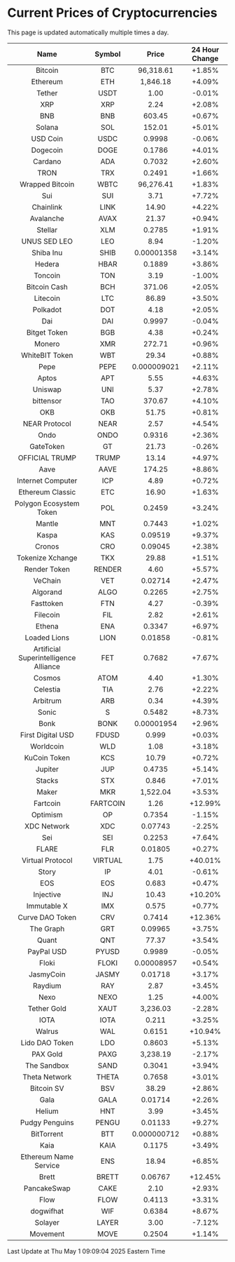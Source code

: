 # Current Prices of Cryptocurrencies
This page is updated automatically multiple times a day.

| Name | Symbol | Price | 24 Hour Change |
| :---: |:---:| :---: | :---: |
| Bitcoin | BTC | 96,318.61 | +1.85% |
| Ethereum | ETH | 1,846.18 | +4.09% |
| Tether | USDT | 1.00 | -0.01% |
| XRP | XRP | 2.24 | +2.08% |
| BNB | BNB | 603.45 | +0.67% |
| Solana | SOL | 152.01 | +5.01% |
| USD Coin | USDC | 0.9998 | -0.06% |
| Dogecoin | DOGE | 0.1786 | +4.01% |
| Cardano | ADA | 0.7032 | +2.60% |
| TRON | TRX | 0.2491 | +1.66% |
| Wrapped Bitcoin | WBTC | 96,276.41 | +1.83% |
| Sui | SUI | 3.71 | +7.72% |
| Chainlink | LINK | 14.90 | +4.22% |
| Avalanche | AVAX | 21.37 | +0.94% |
| Stellar | XLM | 0.2785 | +1.91% |
| UNUS SED LEO | LEO | 8.94 | -1.20% |
| Shiba Inu | SHIB | 0.00001358 | +3.14% |
| Hedera | HBAR | 0.1889 | +3.86% |
| Toncoin | TON | 3.19 | -1.00% |
| Bitcoin Cash | BCH | 371.06 | +2.05% |
| Litecoin | LTC | 86.89 | +3.50% |
| Polkadot | DOT | 4.18 | +2.05% |
| Dai | DAI | 0.9997 | -0.04% |
| Bitget Token | BGB | 4.38 | +0.24% |
| Monero | XMR | 272.71 | +0.96% |
| WhiteBIT Token | WBT | 29.34 | +0.88% |
| Pepe | PEPE | 0.000009021 | +2.11% |
| Aptos | APT | 5.55 | +4.63% |
| Uniswap | UNI | 5.37 | +2.78% |
| bittensor | TAO | 370.67 | +4.10% |
| OKB | OKB | 51.75 | +0.81% |
| NEAR Protocol | NEAR | 2.57 | +4.54% |
| Ondo | ONDO | 0.9316 | +2.36% |
| GateToken | GT | 21.73 | -0.26% |
| OFFICIAL TRUMP | TRUMP | 13.14 | +4.97% |
| Aave | AAVE | 174.25 | +8.86% |
| Internet Computer | ICP | 4.89 | +0.72% |
| Ethereum Classic | ETC | 16.90 | +1.63% |
| Polygon Ecosystem Token | POL | 0.2459 | +3.24% |
| Mantle | MNT | 0.7443 | +1.02% |
| Kaspa | KAS | 0.09519 | +9.37% |
| Cronos | CRO | 0.09045 | +2.38% |
| Tokenize Xchange | TKX | 29.88 | +1.51% |
| Render Token | RENDER | 4.60 | +5.57% |
| VeChain | VET | 0.02714 | +2.47% |
| Algorand | ALGO | 0.2265 | +2.75% |
| Fasttoken | FTN | 4.27 | -0.39% |
| Filecoin | FIL | 2.82 | +2.61% |
| Ethena | ENA | 0.3347 | +6.97% |
| Loaded Lions | LION | 0.01858 | -0.81% |
| Artificial Superintelligence Alliance | FET | 0.7682 | +7.67% |
| Cosmos | ATOM | 4.40 | +1.30% |
| Celestia | TIA | 2.76 | +2.22% |
| Arbitrum | ARB | 0.34 | +4.39% |
| Sonic | S | 0.5482 | +8.73% |
| Bonk | BONK | 0.00001954 | +2.96% |
| First Digital USD | FDUSD | 0.999 | +0.03% |
| Worldcoin | WLD | 1.08 | +3.18% |
| KuCoin Token | KCS | 10.79 | +0.72% |
| Jupiter | JUP | 0.4735 | +5.14% |
| Stacks | STX | 0.846 | +7.01% |
| Maker | MKR | 1,522.04 | +3.53% |
| Fartcoin | FARTCOIN | 1.26 | +12.99% |
| Optimism | OP | 0.7354 | -1.15% |
| XDC Network | XDC | 0.07743 | -2.25% |
| Sei | SEI | 0.2253 | +7.64% |
| FLARE | FLR | 0.01805 | +0.27% |
| Virtual Protocol | VIRTUAL | 1.75 | +40.01% |
| Story | IP | 4.01 | -0.61% |
| EOS | EOS | 0.683 | +0.47% |
| Injective | INJ | 10.43 | +10.20% |
| Immutable X | IMX | 0.575 | +0.77% |
| Curve DAO Token | CRV | 0.7414 | +12.36% |
| The Graph | GRT | 0.09965 | +3.75% |
| Quant | QNT | 77.37 | +3.54% |
| PayPal USD | PYUSD | 0.9989 | -0.05% |
| Floki | FLOKI | 0.00008957 | +0.54% |
| JasmyCoin | JASMY | 0.01718 | +3.17% |
| Raydium | RAY | 2.87 | +3.45% |
| Nexo | NEXO | 1.25 | +4.00% |
| Tether Gold | XAUT | 3,236.03 | -2.28% |
| IOTA | IOTA | 0.211 | +3.25% |
| Walrus | WAL | 0.6151 | +10.94% |
| Lido DAO Token | LDO | 0.8603 | +5.13% |
| PAX Gold | PAXG | 3,238.19 | -2.17% |
| The Sandbox | SAND | 0.3041 | +3.94% |
| Theta Network | THETA | 0.7658 | +3.01% |
| Bitcoin SV | BSV | 38.29 | +2.86% |
| Gala | GALA | 0.01714 | +2.26% |
| Helium | HNT | 3.99 | +3.45% |
| Pudgy Penguins | PENGU | 0.01133 | +9.27% |
| BitTorrent | BTT | 0.000000712 | +0.88% |
| Kaia | KAIA | 0.1175 | +3.49% |
| Ethereum Name Service | ENS | 18.94 | +6.85% |
| Brett | BRETT | 0.06767 | +12.45% |
| PancakeSwap | CAKE | 2.10 | +2.93% |
| Flow | FLOW | 0.4113 | +3.31% |
| dogwifhat | WIF | 0.6384 | +8.67% |
| Solayer | LAYER | 3.00 | -7.12% |
| Movement | MOVE | 0.2504 | +1.14% |

Last Update at Thu May  1 09:09:04 2025 Eastern Time